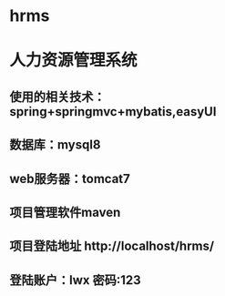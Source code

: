 # hrms
# 人力资源管理系统
## 使用的相关技术：spring+springmvc+mybatis,easyUI
## 数据库：mysql8
## web服务器：tomcat7
## 项目管理软件maven
## 项目登陆地址 http://localhost/hrms/
## 登陆账户：lwx 密码:123 
